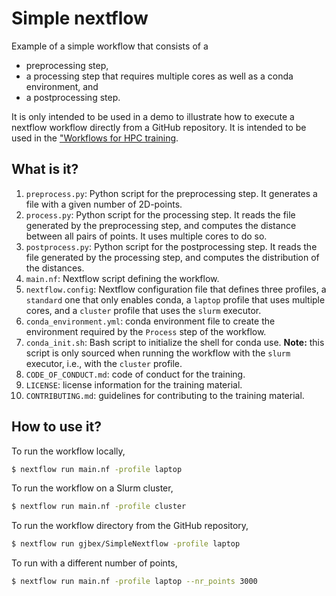 # Simple nextflow

Example of a simple workflow that consists of a

* preprocessing step,
* a processing step that requires multiple cores as well as a conda
  environment, and
* a postprocessing step.

It is only intended to be used in a demo to illustrate how to execute a
nextflow workflow directly from a GitHub repository.  It is intended to be
used in the ["Workflows for HPC training](https://gjbex.github.io/Workflows-for-HPC/).


## What is it?

1. `preprocess.py`: Python script for the preprocessing step.  It generates a
   file with a given number of 2D-points.
1. `process.py`: Python script for the processing step.  It reads the file
   generated by the preprocessing step, and computes the distance between all
   pairs of points.  It uses multiple cores to do so.
1. `postprocess.py`: Python script for the postprocessing step.  It reads the
   file generated by the processing step, and computes the distribution of the
   distances.
1. `main.nf`: Nextflow script defining the workflow.
1. `nextflow.config`: Nextflow configuration file that defines three profiles,
   a `standard` one that only enables conda, a `laptop` profile that uses
   multiple cores, and a `cluster` profile that uses the `slurm` executor.
1. `conda_environment.yml`: conda environment file to create the environment
   required by the `Process` step of the workflow.
1. `conda_init.sh`: Bash script to initialize the shell for conda use.
   **Note:** this script is only sourced when running the workflow with the
   `slurm` executor, i.e., with the `cluster` profile.
1. `CODE_OF_CONDUCT.md`: code of conduct for the training.
1. `LICENSE`: license information for the training material.
1. `CONTRIBUTING.md`: guidelines for contributing to the training material.


## How to use it?

To run the workflow locally,
```bash
$ nextflow run main.nf -profile laptop
```

To run the workflow on a Slurm cluster,
```bash
$ nextflow run main.nf -profile cluster
```

To run the workflow directory from the GitHub repository,
```bash
$ nextflow run gjbex/SimpleNextflow -profile laptop
```

To run with a different number of points,
```bash
$ nextflow run main.nf -profile laptop --nr_points 3000
```
